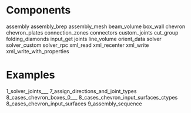 # Components

assembly
assembly_brep
assembly_mesh
beam_volume
box_wall
chevron
chevron_plates
connection_zones
connectors
custom_joints
cut_group
folding_diamonds
input_get
joints
line_volume
orient_data
solver
solver_custom
solver_rpc
xml_read
xml_recenter
xml_write
xml_write_with_properties

# Examples

1_solver_joints___
7_assign_directions_and_joint_types
8_cases_chevron_boxes_0___
8_cases_chevron_input_surfaces_ctypes
8_cases_chevron_input_surfaces
9_assembly_sequence